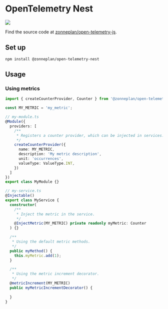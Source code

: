 # OpenTelemetry Nest

![](https://github.com/zonneplan/open-telemetry-js/actions/workflows/ci-master.yml/badge.svg)

Find the source code at [zonneplan/open-telemetry-js](https://github.com/zonneplan/open-telemetry-js).

## Set up

```
npm install @zonneplan/open-telemetry-nest
```

## Usage

### Using metrics

```typescript
import { createCounterProvider, Counter } from '@zonneplan/open-telemetry-nest';

const MY_METRIC = 'my_metric';

// my-module.ts
@Module({
  providers: [
    /**
     * Registers a counter provider, which can be injected in services.
     */
    createCounterProvider({
      name: MY_METRIC,
      description: 'My metric description',
      unit: 'occurrences',
      valueType: ValueType.INT,
    })
  ]
})
export class MyModule {}

// my-service.ts
@Injectable()
export class MyService {
  constructor(
    /**
     * Inject the metric in the service.
     */
    @InjectMetric(MY_METRIC) private readonly myMetric: Counter
  ) {}

  /**
   * Using the default metric methods.
   */
  public myMethod() {
    this.myMetric.add(1);
  }

  /**
   * Using the metric increment decorator.
   */
  @metricIncrement(MY_METRIC)
  public myMetricIncrementDecorator() {
    
  }
}
```
